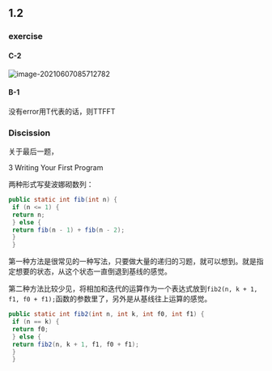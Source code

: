 

##  1.2 

###  exercise

####  C-2

![image-20210607085712782](https://gitee.com/umecjf/figures/raw/master/image-20210607085712782.png)

####  B-1

没有error用T代表的话，则TTFFT

###  Discission

关于最后一题，

3 Writing Your First Program 

两种形式写斐波娜砌数列：

```java
public static int fib(int n) {
 if (n <= 1) {
 return n;
 } else {
 return fib(n - 1) + fib(n - 2);
 }
 }
```

第一种方法是很常见的一种写法，只要做大量的递归的习题，就可以想到。就是指定想要的状态，从这个状态一直倒退到基线的感觉。

第二种方法比较少见，将相加和迭代的运算作为一个表达式放到`fib2(n, k + 1, f1, f0 + f1);`函数的参数里了，另外是从基线往上运算的感觉。

```java
public static int fib2(int n, int k, int f0, int f1) {
 if (n == k) {
 return f0;
 } else {
 return fib2(n, k + 1, f1, f0 + f1);
 }
 }
```





